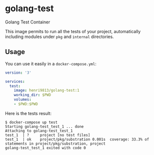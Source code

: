 # golang-test

Golang Test Container

This image permits to run all the tests of your project, automatically including modules under `pkg` and `internal` directories.

## Usage

You can use it easily in a `docker-compose.yml`:

```yaml
version: '3'

services:
  test:
    image: henri9813/golang-test:1
    working_dir: $PWD
    volumes:
    - $PWD:$PWD
``` 

Here is the tests result:

```
$ docker-compose up test
Starting golang-test_test_1 ... done
Attaching to golang-test_test_1
test_1  | ?     project [no test files]
test_1  | ok    project/pkg/substration 0.001s  coverage: 33.3% of statements in project/pkg/substration, project
golang-test_test_1 exited with code 0
```

